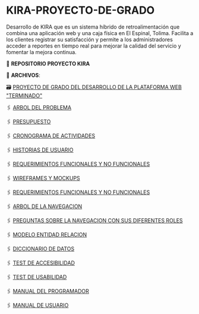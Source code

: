 # KIRA-PROYECTO-DE-GRADO
Desarrollo de KIRA que es un sistema híbrido de retroalimentación que combina una aplicación web y una caja física en El Espinal, Tolima. Facilita a los clientes registrar su satisfacción y permite a los administradores acceder a reportes en tiempo real para mejorar la calidad del servicio y fomentar la mejora continua.

:file_folder: **REPOSITORIO PROYECTO KIRA**

:paperclip: **ARCHIVOS**:

🗃️ [PROYECTO DE GRADO DEL DESARROLLO DE LA PLATAFORMA WEB "TERMINADO"](https://github.com/CamiloDax/KIRA-PROYECTO-DE-GRADO/blob/main/PROYECTO%20DE%20DESARROLLO%20DE%20KIRA.pdf)

🖇️ [ARBOL DEL PROBLEMA](https://github.com/CamiloDax/KIRA-PROYECTO-DE-GRADO/blob/main/ARBOL%20DEL%20PROBLEMA.pdf)

🖇️ [PRESUPUESTO](https://github.com/CamiloDax/KIRA-PROYECTO-DE-GRADO/blob/main/PRESUPUESTO.pdf)

🖇️ [CRONOGRAMA DE ACTIVIDADES](https://github.com/CamiloDax/KIRA-PROYECTO-DE-GRADO/blob/main/CRONOGRAMA%20DE%20ACTIVIDADES.pdf)

🖇️ [HISTORIAS DE USUARIO](https://github.com/CamiloDax/KIRA-PROYECTO-DE-GRADO/blob/main/HISTORIAS%20DE%20USUARIO.pdf)

🖇️ [REQUERIMIENTOS FUNCIONALES Y NO FUNCIONALES](https://github.com/CamiloDax/KIRA-PROYECTO-DE-GRADO/blob/main/REQUERIMIENTOS%20FUNCIONALES%20Y%20NO%20FUNCIONALES.pdf)

🖇️ [WIREFRAMES Y MOCKUPS](https://github.com/CamiloDax/KIRA-PROYECTO-DE-GRADO/blob/main/Wireframes%26Mockups%20KIRA.pdf)

🖇️ [REQUERIMIENTOS FUNCIONALES Y NO FUNCIONALES](https://github.com/CamiloDax/KIRA-PROYECTO-DE-GRADO/blob/main/REQUERIMIENTOS%20FUNCIONALES%20Y%20NO%20FUNCIONALES.pdf)

🖇️ [ARBOL DE LA NAVEGACION](https://github.com/CamiloDax/KIRA-PROYECTO-DE-GRADO/blob/main/ARBOL%20DE%20LA%20NAVEGACION.pdf)

🖇️ [PREGUNTAS SOBRE LA NAVEGACION CON SUS DIFERENTES ROLES](https://github.com/CamiloDax/KIRA-PROYECTO-DE-GRADO/blob/main/PREGUNTAS_DE_LA_NAVEGACION_POR_ROLES%20.pdf)

🖇️ [MODELO ENTIDAD RELACION](https://github.com/CamiloDax/KIRA-PROYECTO-DE-GRADO/blob/main/MODELO%20ENTIDAD%20RELACION.pdf)

🖇️ [DICCIONARIO DE DATOS](https://github.com/CamiloDax/KIRA-PROYECTO-DE-GRADO/blob/main/DICCIONARIO%20DE%20DATOS%20TABLAS%20KIRA.xlsx)

🖇️ [TEST DE ACCESIBILIDAD](https://github.com/CamiloDax/KIRA-PROYECTO-DE-GRADO/blob/main/TEST%20DE%20ACCESIBILIDAD%20KIRA.xlsx)

🖇️ [TEST DE USABILIDAD](https://github.com/CamiloDax/KIRA-PROYECTO-DE-GRADO/blob/main/TEST%20DE%20USABILIDAD%20KIRA.xlsx)

🖇️ [MANUAL DEL PROGRAMADOR](https://github.com/CamiloDax/KIRA-PROYECTO-DE-GRADO/blob/main/MANUAL%20DEL%20PROGRAMADOR%20KIRA.pdf)

🖇️ [MANUAL DE USUARIO](https://github.com/CamiloDax/KIRA-PROYECTO-DE-GRADO/blob/main/MANUAL%20DE%20USUARIO.pdf)
